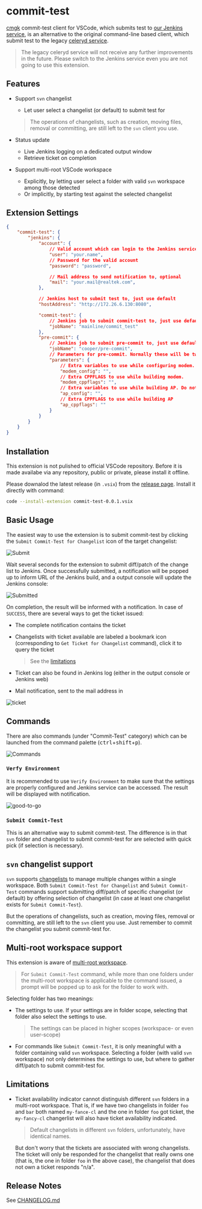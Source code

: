 # commit-test

[cmgk](http://172.26.6.129/scm/cmgk.git) commit-test client for VSCode,
which submits test to
[our Jenkins service](http://172.26.6.130:8080/mainline/commit_test),
is an alternative to the original command-line based client, which submit test
to the legacy [celeryd service](amqp://cmgk@172.26.6.130).

> The legacy celeryd service will not receive any further improvements in the
> future. Please switch to the Jenkins service even you are not going to use
> this extension.

## Features

*   Support `svn` changelist
    *   Let user select a changelist (or default) to submit test for

    > The operations of changelists, such as creation, moving files, removal or
    > committing, are still left to the `svn` client you use.

*   Status update
    *   Live Jenkins logging on a dedicated output window
    *   Retrieve ticket on completion
*   Support multi-root VSCode workspace
    *   Explicitly, by letting user select a folder with valid `svn` workspace
        among those detected
    *   Or implicitly, by starting test against the selected changelist

## Extension Settings

```json
{
    "commit-test": {
        "jenkins": {
            "account": {
                // Valid account which can login to the Jenkins service (usually your NT account), mandatory
                "user": "your.name",
                // Password for the valid account
                "password": "password",

                // Mail address to send notification to, optional
                "mail": "your.mail@realtek.com",
            },

            // Jenkins host to submit test to, just use default
            "hostAddress": "http://172.26.6.130:8080",

            "commit-test": {
                // Jenkins job to submit commit-test to, just use default
                "jobName": "mainline/commit_test"
            },
            "pre-commit": {
                // Jenkins job to submit pre-commit to, just use default
                "jobName": "cooper/pre-commit",
                // Parameters for pre-commit. Normally these will be tweaked for individual test.
                "parameters": {
                    // Extra variables to use while configuring modem. Do not define CPPFLAGS variable here, please use modem_cppflags for macro defining.
                    "modem_config": "",
                    // Extra CPPFLAGS to use while building modem.
                    "modem_cppflags": "",
                    // Extra variables to use while building AP. Do not define CPPFLAGS variable here, please use ap_cppflags for macro defining.
                    "ap_config": "",
                    // Extra CPPFLAGS to use while building AP
                    "ap_cppflags": ""
                }
            }
        }
    }
}
```

## Installation

This extension is not pulished to official VSCode repository. Before it is made
availabe via any repository, public or private, please install it offline.

Please downalod the latest release (in `.vsix`) from the
[release page](http://172.26.6.129/jy.hsu/vscode-commit-test/-/releases).
Install it directly with command:

```sh
code --install-extension commit-test-0.0.1.vsix
```

## Basic Usage

The easiest way to use the extension is to submit commit-test by clicking the
`Submit Commit-Test for Changelist` icon of the target changelist:

![Submit](images/submit-for-cl.png)

Wait several seconds for the extension to submit diff/patch of the change list
to Jenkins. Once successfully submitted, a notification will be popped up to
inform URL of the Jenkins build, and a output console will update the Jenkins
console:

![Submitted](images/submitted.png)

On completion, the result will be informed with a notification. In case of
`SUCCESS`, there are several ways to get the ticket issued:

*   The complete notification contains the ticket
*   Changelists with ticket available are labeled a bookmark icon (corresponding
    to `Get Ticket for Changelist` command), click it to query the ticket

    > See the [limitations](#Limitations)

*   Ticket can also be found in Jenkins log (either in the output console or
    Jenkins web)
*   Mail notification, sent to the mail address in

![ticket](images/success.png)

## Commands

There are also commands (under "Commit-Test" category) which can be launched
from the command palette
(<kbd>ctrl</kbd>+<kbd>shift</kbd>+<kbd>p</kbd>).

![Commands](images/commands.png)

### `Verfy Environment`

It is recommended to use `Verify Environment` to make sure that the settings are
properly configured and Jenkins service can be accessed. The result will be
displayed with notification.

![good-to-go](images/good-to-go.png)

### `Submit Commit-Test`

This is an alternative way to submit commit-test. The difference is in that
`svn` folder and changelist to submit commit-test for are selected with quick
pick (if selection is necessary).

## `svn` changelist support

`svn` supports [changelists](http://svnbook.red-bean.com/en/1.6/svn.advanced.changelists.html)
to manage multiple changes within a single workspace. Both
`Submit Commit-Test for Changelist` and `Submit Commit-Test` commands support
submitting diff/patch of specific changelist (or default) by offering selection
of changelist (in case at least one changelist exists for `Submit Commit-Test`).

But the operations of changelists, such as creation, moving files, removal or
committing, are still left to the `svn` client you use. Just remember to commit
the changelist you submit commit-test for.

## Multi-root workspace support

This extension is aware of
[multi-root workspace](https://code.visualstudio.com/docs/editor/multi-root-workspaces).

> For `Submit Commit-Test` command, while more than one folders under the
> multi-root workspace is applicable to the command issued, a prompt will be
> popped up to ask for the folder to work with.

Selecting folder has two meanings:

*   The settings to use. If your settings are in folder scope, selecting that
    folder also select the settings to use.

    > The settings can be placed in higher scopes (workspace- or even
    > user-scope)

*   For commands like `Submit Commit-Test`, it is only meaningful with a folder
    containing valid `svn` workspace. Selecting a folder (with valid `svn`
    workspace) not only determines the settings to use, but where to gather
    diff/patch to submit commit-test for.

## Limitations

*   Ticket availability indicator cannot distinguish different `svn` folders in
    a multi-root workspace. That is, if we have two changelists in folder `foo`
    and `bar` both named `my-fance-cl` and the one in folder `foo` got ticket,
    the `my-fancy-cl` changerlist will also have ticket availability indicated.

    > Default changelists in different `svn` folders, unfortunately, have
    > identical names.

    But don't worry that the tickets are associated with wrong changelists. The
    ticket will only be responded for the changelist that really owns one (that
    is, the one in folder `foo` in the above case), the changelist that does not
    own a ticket responds "n/a".

## Release Notes

See [CHANGELOG.md](CHANGELOG.md)

